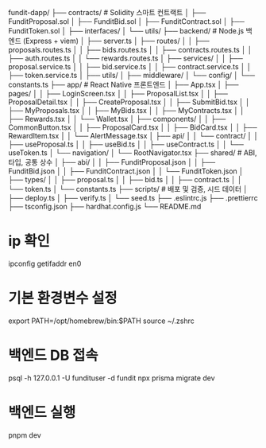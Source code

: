 fundit-dapp/
├── contracts/            # Solidity 스마트 컨트랙트
│   ├── FunditProposal.sol
│   ├── FunditBid.sol
│   ├── FunditContract.sol
│   ├── FunditToken.sol
│   ├── interfaces/
│   └── utils/
├── backend/              # Node.js 백엔드 (Express + viem)
│   ├── server.ts
│   ├── routes/
│   │   ├── proposals.routes.ts
│   │   ├── bids.routes.ts
│   │   ├── contracts.routes.ts
│   │   ├── auth.routes.ts
│   │   └── rewards.routes.ts
│   ├── services/
│   │   ├── proposal.service.ts
│   │   ├── bid.service.ts
│   │   ├── contract.service.ts
│   │   ├── token.service.ts
│   ├── utils/
│   ├── middleware/
│   └── config/
│       └── constants.ts
├── app/                  # React Native 프론트엔드
│   ├── App.tsx
│   ├── pages/
│   │   ├── LoginScreen.tsx
│   │   ├── ProposalList.tsx
│   │   ├── ProposalDetail.tsx
│   │   ├── CreateProposal.tsx
│   │   ├── SubmitBid.tsx
│   │   ├── MyProposals.tsx
│   │   ├── MyBids.tsx
│   │   ├── MyContracts.tsx
│   │   ├── Rewards.tsx
│   │   └── Wallet.tsx
│   ├── components/
│   │   ├── CommonButton.tsx
│   │   ├── ProposalCard.tsx
│   │   ├── BidCard.tsx
│   │   ├── RewardItem.tsx
│   │   └── AlertMessage.tsx
│   ├── api/
│   │   └── contract/
│   │       ├── useProposal.ts
│   │       ├── useBid.ts
│   │       ├── useContract.ts
│   │       └── useToken.ts
│   └── navigation/
│       └── RootNavigator.tsx
├── shared/               # ABI, 타입, 공통 상수
│   ├── abi/
│   │   ├── FunditProposal.json
│   │   ├── FunditBid.json
│   │   ├── FunditContract.json
│   │   └── FunditToken.json
│   ├── types/
│   │   ├── proposal.ts
│   │   ├── bid.ts
│   │   ├── contract.ts
│   │   └── token.ts
│   └── constants.ts
├── scripts/              # 배포 및 검증, 시드 데이터
│   ├── deploy.ts
│   ├── verify.ts
│   └── seed.ts
├── .eslintrc.js
├── .prettierrc
├── tsconfig.json
├── hardhat.config.js
└── README.md

# ip 확인
ipconfig getifaddr en0

# 기본 환경변수 설정
export PATH=/opt/homebrew/bin:$PATH
source ~/.zshrc

# 백엔드 DB 접속
psql -h 127.0.0.1 -U fundituser -d fundit
npx prisma migrate dev

# 백엔드 실행
pnpm dev
